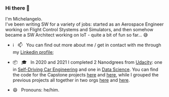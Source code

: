 ### Hi there 👋

I'm Michelangelo.  
I've been writing SW for a variety of jobs: started as an Aerospace Engineer working on Flight Control Stystems and Simulators, and then somehow became a SW Architect working on IoT - quite a bit of fun so far... :sweat_smile:

- :information_source: &nbsp; 📫  &nbsp; You can find out more about me / get in contact with me through my [Linkedin profile](https://www.linkedin.com/in/russomic/);
- :package: &nbsp; :mortar_board: &nbsp; In 2020 and 2021 I completed 2 Nanodgrees from [Udacity](https://www.udacity.com/): one in [Self-Driving Car Engineering](https://www.udacity.com/course/self-driving-car-engineer-nanodegree--nd013) and one in [Data Science](https://www.udacity.com/course/data-scientist-nanodegree--nd025). You can find the code for the Capstone projects [here](https://github.com/russom/CarND-Capstone) and [here](https://github.com/russom/DSND-Capstone), while I grouped the previous projects all together in two orgs [here](https://github.com/Self-Driving-Car-NDegree-M-Russo) and [here](https://github.com/Data-Science-NDegree-MRusso). 
  
- 😄 &nbsp; Pronouns: he/him.
